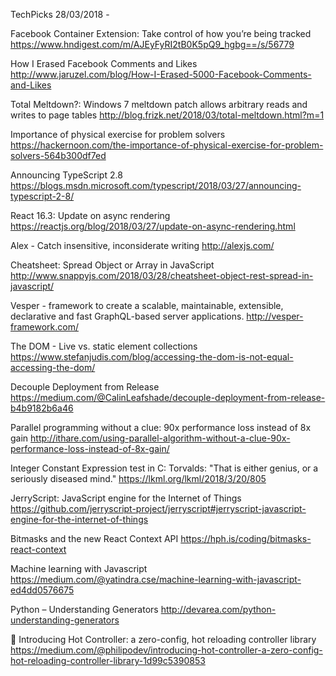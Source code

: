 TechPicks 28/03/2018 -

Facebook Container Extension: Take control of how you’re being tracked
https://www.hndigest.com/m/AJEyFyRI2tB0K5pQ9_hgbg==/s/56779

How I Erased Facebook Comments and Likes
http://www.jaruzel.com/blog/How-I-Erased-5000-Facebook-Comments-and-Likes

Total Meltdown?: Windows 7 meltdown patch allows arbitrary reads and writes to page tables
http://blog.frizk.net/2018/03/total-meltdown.html?m=1

Importance of physical exercise for problem solvers
https://hackernoon.com/the-importance-of-physical-exercise-for-problem-solvers-564b300df7ed

Announcing TypeScript 2.8
https://blogs.msdn.microsoft.com/typescript/2018/03/27/announcing-typescript-2-8/

React 16.3: Update on async rendering
https://reactjs.org/blog/2018/03/27/update-on-async-rendering.html

Alex - Catch insensitive, inconsiderate writing
http://alexjs.com/

Cheatsheet: Spread Object or Array in JavaScript
http://www.snappyjs.com/2018/03/28/cheatsheet-object-rest-spread-in-javascript/

Vesper - framework to create a scalable, maintainable, extensible, declarative and fast GraphQL-based server applications.
http://vesper-framework.com/

The DOM - Live vs. static element collections
https://www.stefanjudis.com/blog/accessing-the-dom-is-not-equal-accessing-the-dom/

Decouple Deployment from Release
https://medium.com/@CalinLeafshade/decouple-deployment-from-release-b4b9182b6a46

Parallel programming without a clue: 90x performance loss instead of 8x gain
http://ithare.com/using-parallel-algorithm-without-a-clue-90x-performance-loss-instead-of-8x-gain/

Integer Constant Expression test in C: Torvalds: "That is either genius, or a seriously diseased mind."
https://lkml.org/lkml/2018/3/20/805

JerryScript: JavaScript engine for the Internet of Things
https://github.com/jerryscript-project/jerryscript#jerryscript-javascript-engine-for-the-internet-of-things

Bitmasks and the new React Context API
https://hph.is/coding/bitmasks-react-context

Machine learning with Javascript
https://medium.com/@yatindra.cse/machine-learning-with-javascript-ed4dd0576675

Python – Understanding Generators
http://devarea.com/python-understanding-generators

🎉 Introducing Hot Controller: a zero-config, hot reloading controller library
https://medium.com/@philipodev/introducing-hot-controller-a-zero-config-hot-reloading-controller-library-1d99c5390853